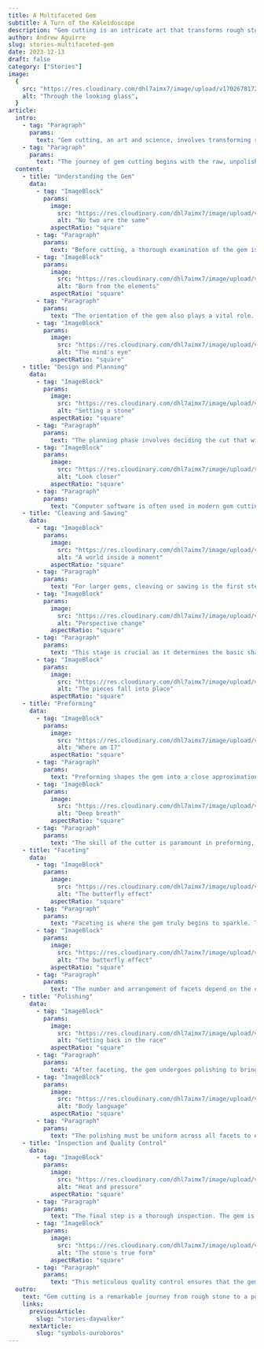 ```yaml
---
title: A Multifaceted Gem
subtitle: A Turn of the Kaleidoscope
description: "Gem cutting is an intricate art that transforms rough stones into stunning gemstones. It involves careful evaluation, precise cutting, and meticulous polishing, enhancing the natural beauty and value of each stone. This process, from initial assessment to the final polish, turns simple minerals into treasured symbols of elegance and worth."
author: Andrew Aguirre
slug: stories-multifaceted-gem
date: 2023-12-13
draft: false
category: ["Stories"]
image:
  {
    src: "https://res.cloudinary.com/dhl7aimx7/image/upload/v1702678172/001_jcas3h.webp",
    alt: "Through the looking glass",
  }
article:
  intro:
    - tag: "Paragraph"
      params:
        text: "Gem cutting, an art and science, involves transforming rough crystals into stunning gemstones. It's a process that requires precision, creativity, and an understanding of the gem's physical properties. This intricate practice has been refined over centuries, evolving with advancements in technology and artistic techniques."
    - tag: "Paragraph"
      params:
        text: "The journey of gem cutting begins with the raw, unpolished stone and ends with a beautifully faceted gem that showcases its best features. The transformation is not just physical but also adds value and appeal, making each stone a unique piece of art."
  content:
    - title: "Understanding the Gem"
      data:
        - tag: "ImageBlock"
          params:
            image:
              src: "https://res.cloudinary.com/dhl7aimx7/image/upload/v1702678172/002_phefin.webp"
              alt: "No two are the same"
            aspectRatio: "square"
        - tag: "Paragraph"
          params:
            text: "Before cutting, a thorough examination of the gem is crucial. Experts assess the stone's size, color, clarity, and inclusions. This initial analysis dictates the cutting style that will best enhance the gem's natural beauty. The goal is to maximize the gem's potential, keeping in mind the final shape, size, and color."
        - tag: "ImageBlock"
          params:
            image:
              src: "https://res.cloudinary.com/dhl7aimx7/image/upload/v1702678172/003_uzzk9n.webp"
              alt: "Born from the elements"
            aspectRatio: "square"
        - tag: "Paragraph"
          params:
            text: "The orientation of the gem also plays a vital role. The cutter must decide how to position the stone to highlight its best color and minimize flaws. This step is as much about the science of light and angles as it is about the cutter's intuition and experience."
        - tag: "ImageBlock"
          params:
            image:
              src: "https://res.cloudinary.com/dhl7aimx7/image/upload/v1702678172/004_hvugid.webp"
              alt: "The mind's eye"
            aspectRatio: "square"
    - title: "Design and Planning"
      data:
        - tag: "ImageBlock"
          params:
            image:
              src: "https://res.cloudinary.com/dhl7aimx7/image/upload/v1702678172/005_bqlxku.webp"
              alt: "Setting a stone"
            aspectRatio: "square"
        - tag: "Paragraph"
          params:
            text: "The planning phase involves deciding the cut that will suit the gem best. Classic cuts like round, oval, or princess are popular, but sometimes, custom designs are created to make a unique piece. The cutter sketches a detailed plan, taking into account the gem's natural characteristics."
        - tag: "ImageBlock"
          params:
            image:
              src: "https://res.cloudinary.com/dhl7aimx7/image/upload/v1702678172/006_n9b45e.webp"
              alt: "Look closer"
            aspectRatio: "square"
        - tag: "Paragraph"
          params:
            text: "Computer software is often used in modern gem cutting for precise calculations and visualizations. This technological aid allows for a higher degree of accuracy in planning, ensuring that each facet aligns perfectly to achieve the desired effect."
    - title: "Cleaving and Sawing"
      data:
        - tag: "ImageBlock"
          params:
            image:
              src: "https://res.cloudinary.com/dhl7aimx7/image/upload/v1702678173/007_wwmv3s.webp"
              alt: "A world inside a moment"
            aspectRatio: "square"
        - tag: "Paragraph"
          params:
            text: "For larger gems, cleaving or sawing is the first step in the cutting process. Cleaving involves splitting the gem along its natural planes of weakness, which requires a skilled hand and a keen eye. Sawing, on the other hand, is done with a diamond-tipped saw and is more precise."
        - tag: "ImageBlock"
          params:
            image:
              src: "https://res.cloudinary.com/dhl7aimx7/image/upload/v1702678173/008_dgoerc.webp"
              alt: "Perspective change"
            aspectRatio: "square"
        - tag: "Paragraph"
          params:
            text: "This stage is crucial as it determines the basic shape and size of the final gem. It's a delicate balance between retaining as much material as possible and removing any major flaws or inclusions."
        - tag: "ImageBlock"
          params:
            image:
              src: "https://res.cloudinary.com/dhl7aimx7/image/upload/v1702678173/009_hda1q4.webp"
              alt: "The pieces fall into place"
            aspectRatio: "square"
    - title: "Preforming"
      data:
        - tag: "ImageBlock"
          params:
            image:
              src: "https://res.cloudinary.com/dhl7aimx7/image/upload/v1702678173/010_eh168m.webp"
              alt: "Where am I?"
            aspectRatio: "square"
        - tag: "Paragraph"
          params:
            text: "Preforming shapes the gem into a close approximation of the final form. This rough shaping is done using a grinding wheel, and it's where the cutter begins to bring the gem to life. This step is about refining the shape and preparing the stone for detailed faceting."
        - tag: "ImageBlock"
          params:
            image:
              src: "https://res.cloudinary.com/dhl7aimx7/image/upload/v1702678173/011_gh6wox.webp"
              alt: "Deep breath"
            aspectRatio: "square"
        - tag: "Paragraph"
          params:
            text: "The skill of the cutter is paramount in preforming, as they must envision the final product and work methodically to achieve it. This stage sets the stage for the precise work to come in the faceting process."
    - title: "Faceting"
      data:
        - tag: "ImageBlock"
          params:
            image:
              src: "https://res.cloudinary.com/dhl7aimx7/image/upload/v1702678173/012_lujtee.webp"
              alt: "The butterfly effect"
            aspectRatio: "square"
        - tag: "Paragraph"
          params:
            text: "Faceting is where the gem truly begins to sparkle. The cutter uses a faceting machine to grind small, flat surfaces at precise angles. These facets will reflect light and create the gem's brilliance. The process requires extreme precision and patience, as each facet must align perfectly with the others."
        - tag: "ImageBlock"
          params:
            image:
              src: "https://res.cloudinary.com/dhl7aimx7/image/upload/v1702678174/013_wf1iil.webp"
              alt: "The butterfly effect"
            aspectRatio: "square"
        - tag: "Paragraph"
          params:
            text: "The number and arrangement of facets depend on the chosen cut and the gem's natural properties. This meticulous process is a blend of art and science, where the cutter's skill transforms a rough stone into a dazzling gem."
    - title: "Polishing"
      data:
        - tag: "ImageBlock"
          params:
            image:
              src: "https://res.cloudinary.com/dhl7aimx7/image/upload/v1702678174/014_ppuvw1.webp"
              alt: "Getting back in the race"
            aspectRatio: "square"
        - tag: "Paragraph"
          params:
            text: "After faceting, the gem undergoes polishing to bring out its shine. Polishing is done using finer abrasives, often on a rotating lap. This step is critical as it removes all minor scratches and blemishes, leaving a smooth, shiny surface."
        - tag: "ImageBlock"
          params:
            image:
              src: "https://res.cloudinary.com/dhl7aimx7/image/upload/v1702678175/015_zcvh2v.webp"
              alt: "Body language"
            aspectRatio: "square"
        - tag: "Paragraph"
          params:
            text: "The polishing must be uniform across all facets to ensure a consistent shine. It’s a time-consuming process but essential to reveal the gem's true beauty and brilliance."
    - title: "Inspection and Quality Control"
      data:
        - tag: "ImageBlock"
          params:
            image:
              src: "https://res.cloudinary.com/dhl7aimx7/image/upload/v1702678175/016_xhozms.webp"
              alt: "Heat and pressure"
            aspectRatio: "square"
        - tag: "Paragraph"
          params:
            text: "The final step is a thorough inspection. The gem is examined under magnification to ensure that all facets align correctly and the polish is flawless. Any minor imperfections are corrected at this stage."
        - tag: "ImageBlock"
          params:
            image:
              src: "https://res.cloudinary.com/dhl7aimx7/image/upload/v1702678175/017_rj4rd3.webp"
              alt: "The stone's true form"
            aspectRatio: "square"
        - tag: "Paragraph"
          params:
            text: "This meticulous quality control ensures that the gem meets the high standards expected in the industry. It's the final check before the gemstone is ready to be set in jewelry or sold as a loose stone."
  outro:
    text: "Gem cutting is a remarkable journey from rough stone to a polished gem. It combines artistry with precision, turning natural minerals into treasures. Each step, from initial assessment to final inspection, is vital in shaping these natural wonders into symbols of beauty and value. The transformation of these stones is not just a testament to human skill but also a celebration of nature's gifts. Gem cutting remains a fascinating and intricate craft, a blend of tradition and innovation, continuing to captivate and inspire."
    links:
      previousArticle:
        slug: "stories-daywalker"
      nextArticle:
        slug: "symbols-ouroboros"
---
```

